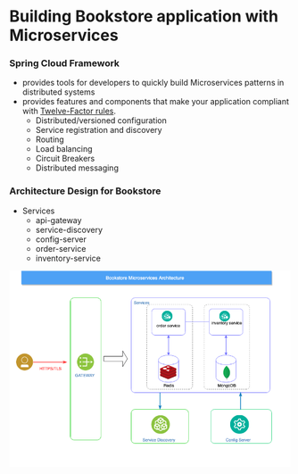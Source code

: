 # Building Bookstore application with Microservices

### Spring Cloud Framework
- provides tools for developers to quickly build Microservices patterns in distributed systems
- provides features and components that make your application compliant with [Twelve-Factor rules](https://12factor.net).
  - Distributed/versioned configuration
  - Service registration and discovery
  - Routing
  - Load balancing
  - Circuit Breakers
  - Distributed messaging

### Architecture Design for Bookstore

- Services 
  - api-gateway
  - service-discovery
  - config-server
  - order-service
  - inventory-service

<img src="./doc/bookstore-micorservices-architecture.png" alt="drawing" width="900" />

